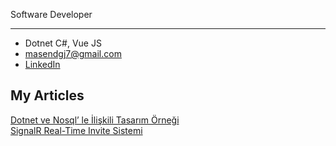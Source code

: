 Software Developer 

-------------
* Dotnet C#, Vue JS
* [masendgj7@gmail.com](mailto:masendgj7@gmail.com)
* [LinkedIn](https://www.linkedin.com/in/ya%C5%9Far-can/)

My Articles
-------------

[Dotnet ve Nosql’ le İlişkili Tasarım Örneği](https://yasarcan.medium.com/dotnet-ve-nosql-le-i%CC%87li%C5%9Fkili-tasar%C4%B1m-%C3%B6rne%C4%9Fi-ba4bde626e30) <br>
[SignalR Real-Time Invite Sistemi](https://yasarcan.medium.com/signalr-real-time-invite-sistemi-79100808f427)
